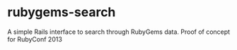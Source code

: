 rubygems-search
===============

A simple Rails interface to search through RubyGems data. Proof of concept for RubyConf 2013
